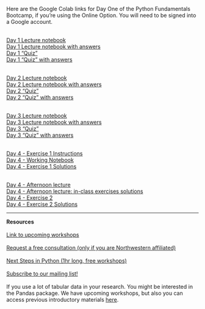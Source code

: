 Here are the Google Colab links for Day One of the Python Fundamentals Bootcamp, if you’re using the Online Option. You will need to be signed into a Google account.
 
<br>[Day 1 Lecture notebook](https://colab.research.google.com/github/nuitrcs/pythonBootcamp_4Day/blob/main/day1Lecture.ipynb)
<br>[Day 1 Lecture notebook with answers](https://colab.research.google.com/github/nuitrcs/pythonBootcamp_4Day/blob/main/day1Lecture-answers.ipynb)
<br>[Day 1 “Quiz”](https://colab.research.google.com/github/nuitrcs/pythonBootcamp_4Day/blob/main/day1Quiz.ipynb)
<br>[Day 1 “Quiz” with answers](https://colab.research.google.com/github/nuitrcs/pythonBootcamp_4Day/blob/main/day1Quiz-answers.ipynb)

<br>[Day 2 Lecture notebook](https://colab.research.google.com/github/nuitrcs/pythonBootcamp_4Day/blob/main/day2Lecture.ipynb)
<br>[Day 2 Lecture notebook with answers](https://colab.research.google.com/github/nuitrcs/pythonBootcamp_4Day/blob/main/day2Lecture-answers.ipynb)
<br>[Day 2 “Quiz”](https://colab.research.google.com/github/nuitrcs/pythonBootcamp_4Day/blob/main/day2Quiz.ipynb)
<br>[Day 2 “Quiz” with answers](https://colab.research.google.com/github/nuitrcs/pythonBootcamp_4Day/blob/main/day2Quiz-answers.ipynb)

<br>[Day 3 Lecture notebook](https://colab.research.google.com/github/nuitrcs/pythonBootcamp_4Day/blob/main/day3Lecture.ipynb)
<br>[Day 3 Lecture notebook with answers](https://colab.research.google.com/github/nuitrcs/pythonBootcamp_4Day/blob/main/day3Lecture-answers.ipynb)
<br>[Day 3 “Quiz”](https://colab.research.google.com/github/nuitrcs/pythonBootcamp_4Day/blob/main/day3Quiz.ipynb)
<br>[Day 3 “Quiz” with answers](https://colab.research.google.com/github/nuitrcs/pythonBootcamp_4Day/blob/main/day3Quiz-answers.ipynb)

<br>[Day 4 - Exercise 1 Instructions](https://github.com/nuitrcs/pythonBootcamp_4Day/blob/main/day4morning.txt)
<br>[Day 4 - Working Notebook](https://colab.research.google.com/github/nuitrcs/pythonBootcamp_4Day/blob/main/day4morning.ipynb)
<br>[Day 4 - Exercise 1 Solutions](https://colab.research.google.com/github/nuitrcs/pythonBootcamp_4Day/blob/main/staff_solution/day4Exercise_efren.ipynb)

<br>[Day 4 - Afternoon lecture](https://colab.research.google.com/github/nuitrcs/pythonBootcamp_4Day/blob/main/day4Lecture_OOP.ipynb)
<br>[Day 4 - Afternoon lecture: in-class exercises solutions](https://colab.research.google.com/github/nuitrcs/pythonBootcamp_4Day/blob/main/day4Lecture_OOP_exercises.ipynb)
<br>[Day 4 - Exercise 2](https://colab.research.google.com/github/nuitrcs/pythonBootcamp_4Day/blob/main/day4Exercise2_OOP.ipynb)
<br>[Day 4 - Exercise 2 Solutions](https://colab.research.google.com/github/nuitrcs/pythonBootcamp_4Day/blob/main/staff_solution/day4Exercise2_OOP_solutions.ipynb)

<!--
Old/Alternative links:
<br>[Day 4 Afternoon Lecture notebook](https://colab.research.google.com/github/nuitrcs/pythonBootcamp_4Day/blob/main/day4afternoonLecture.ipynb)
<br>[Day 4 Afternoon Game notebook](https://colab.research.google.com/github/nuitrcs/pythonBootcamp_4Day/blob/main/day4afternoonGame.ipynb)
<br>[Day 4 Morning Exercise Solution Using Nested Dictionary](https://github.com/nuitrcs/pythonBootcamp_4Day/blob/a040952d60ab5a34ddda37251200ff15389792cc/day4morning_dict_solution_john.ipynb)
<br>[Day 4 Morning Exercise Solution Using Nested List (List of lists)](https://github.com/nuitrcs/pythonBootcamp_4Day/blob/main/day4Exercise_efren.ipynb)
-->

<hr>
<b>Resources</b>
<br><br><a href = "https://www.it.northwestern.edu/departments/it-services-support/research/research-events.html" target="_blank" rel="noopener noreferrer">Link to upcoming workshops</a>
<br><br><a href = "https://services.northwestern.edu/TDClient/30/Portal/Requests/ServiceDet?ID=93" target = "_blank">Request a free consultation (only if you are Northwestern affiliated)</a>
<br><br><a href = "https://github.com/nuitrcs/NextStepsInPython" target = "_blank">Next Steps in Python (1hr long, free workshops)</a>
<br><br><a href = "https://www.it.northwestern.edu/departments/it-services-support/research/" target = "_blank">Subscribe to our mailing list!</a>
<br><br>If you use a lot of tabular data in your research. You might be interested in the Pandas package. We have upcoming workshops, but also you can access previous introductory materials <a href = "https://github.com/nuitrcs/pandas_intro">here</a>.
